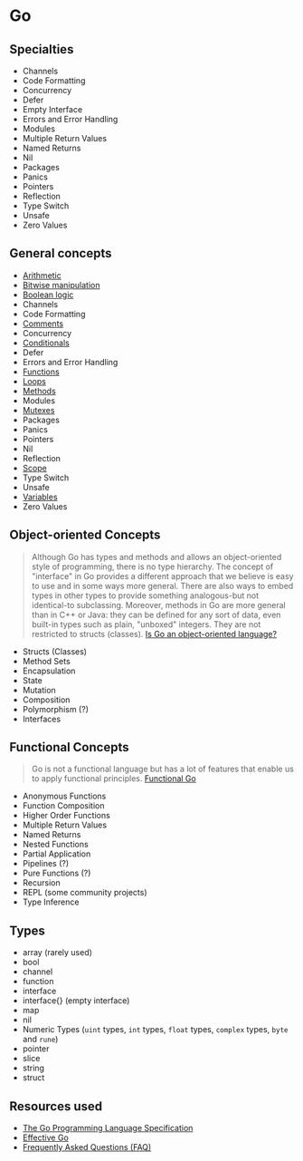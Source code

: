 # Go

## Specialties

- Channels
- Code Formatting
- Concurrency
- Defer
- Empty Interface
- Errors and Error Handling
- Modules
- Multiple Return Values
- Named Returns
- Nil
- Packages
- Panics
- Pointers
- Reflection
- Type Switch
- Unsafe
- Zero Values

## General concepts

- [Arithmetic](../../reference/concepts/arithmetic.md)
- [Bitwise manipulation](../../reference/concepts/bitwise_manipulation.md)
- [Boolean logic](../../reference/concepts/boolean_logic.md)
- Channels
- Code Formatting
- [Comments](../../reference/concepts/comments.md)
- Concurrency
- [Conditionals](../../reference/concepts/conditionals.md)
- Defer
- Errors and Error Handling
- [Functions](../../reference/concepts/functions.md)
- [Loops](../../reference/concepts/loops.md)
- [Methods](../../reference/concepts/methods.md)
- Modules
- [Mutexes](../../reference/concepts/locking.md)
- Packages
- Panics
- Pointers
- Nil
- Reflection
- [Scope](../../reference/concepts/scope.md)
- Type Switch
- Unsafe
- [Variables](../../reference/concepts/variables.md)
- Zero Values

## Object-oriented Concepts

> Although Go has types and methods and allows an object-oriented style of programming, there is no type hierarchy. The concept of "interface" in Go provides a different approach that we believe is easy to use and in some ways more general. There are also ways to embed types in other types to provide something analogous-but not identical-to subclassing. Moreover, methods in Go are more general than in C++ or Java: they can be defined for any sort of data, even built-in types such as plain, "unboxed" integers. They are not restricted to structs (classes). [Is Go an object-oriented language?](https://golang.org/doc/faq#Is_Go_an_object-oriented_language)

- Structs (Classes)
- Method Sets
- Encapsulation
- State
- Mutation
- Composition
- Polymorphism (?)
- Interfaces

## Functional Concepts

> Go is not a functional language but has a lot of features that enable us to apply functional principles. [Functional Go](https://medium.com/@geisonfgfg/functional-go-bc116f4c96a4)

- Anonymous Functions
- Function Composition
- Higher Order Functions
- Multiple Return Values
- Named Returns
- Nested Functions
- Partial Application
- Pipelines (?)
- Pure Functions (?)
- Recursion
- REPL (some community projects)
- Type Inference

## Types

- array (rarely used)
- bool
- channel
- function
- interface
- interface{} (empty interface)
- map
- nil
- Numeric Types (`uint` types, `int` types, `float` types, `complex` types, `byte` and `rune`)
- pointer
- slice
- string
- struct

## Resources used

- [The Go Programming Language Specification](https://golang.org/ref/spec)
- [Effective Go](https://golang.org/doc/effective_go.html)
- [Frequently Asked Questions (FAQ)](https://golang.org/doc/faq)
